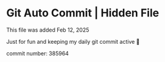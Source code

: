 # Git Auto Commit | Hidden File

This file was added Feb 12, 2025

Just for fun and keeping my daily git commit active 🤪

commit number: 385964
